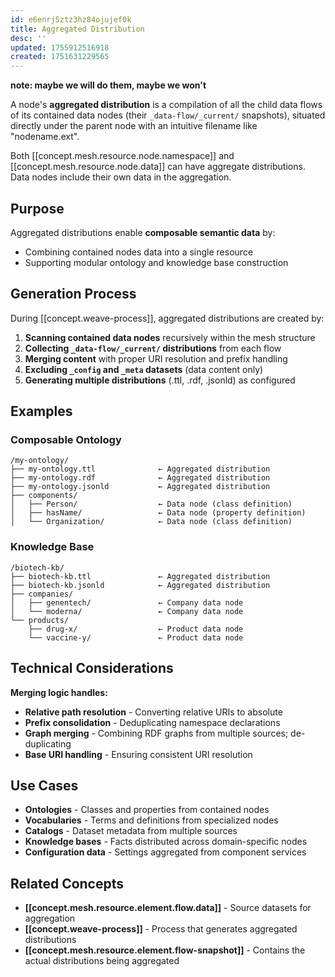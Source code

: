 ```yaml
---
id: e6enrj5ztz3hz84ojujef0k
title: Aggregated Distribution
desc: ''
updated: 1755912516918
created: 1751631229565
---
```


__note: maybe we will do them, maybe we won't__

A node's **aggregated distribution** is a compilation of all the child data flows of its contained data nodes (their `_data-flow/_current/` snapshots), situated directly under the parent node with an intuitive filename like "nodename.ext".

Both [[concept.mesh.resource.node.namespace]] and [[concept.mesh.resource.node.data]] can have aggregate distributions. Data nodes include their own data in the aggregation.

## Purpose

Aggregated distributions enable **composable semantic data** by:
- Combining contained nodes data into a single resource
- Supporting modular ontology and knowledge base construction

## Generation Process

During [[concept.weave-process]], aggregated distributions are created by:
1. **Scanning contained data nodes** recursively within the mesh structure
2. **Collecting `_data-flow/_current/` distributions** from each flow
3. **Merging content** with proper URI resolution and prefix handling
4. **Excluding `_config` and `_meta` datasets** (data content only)
5. **Generating multiple distributions** (.ttl, .rdf, .jsonld) as configured

## Examples

### Composable Ontology
```
/my-ontology/
├── my-ontology.ttl              ← Aggregated distribution
├── my-ontology.rdf              ← Aggregated distribution  
├── my-ontology.jsonld           ← Aggregated distribution
├── components/
│   ├── Person/                  ← Data node (class definition)
│   ├── hasName/                 ← Data node (property definition)
│   └── Organization/            ← Data node (class definition)
```

### Knowledge Base
```
/biotech-kb/
├── biotech-kb.ttl               ← Aggregated distribution
├── biotech-kb.jsonld            ← Aggregated distribution
├── companies/
│   ├── genentech/               ← Company data node
│   └── moderna/                 ← Company data node
└── products/
    ├── drug-x/                  ← Product data node
    └── vaccine-y/               ← Product data node
```

## Technical Considerations

**Merging logic handles:**
- **Relative path resolution** - Converting relative URIs to absolute
- **Prefix consolidation** - Deduplicating namespace declarations
- **Graph merging** - Combining RDF graphs from multiple sources; de-duplicating
- **Base URI handling** - Ensuring consistent URI resolution

## Use Cases

- **Ontologies** - Classes and properties from contained nodes
- **Vocabularies** - Terms and definitions from specialized nodes  
- **Catalogs** - Dataset metadata from multiple sources
- **Knowledge bases** - Facts distributed across domain-specific nodes
- **Configuration data** - Settings aggregated from component services

## Related Concepts

- **[[concept.mesh.resource.element.flow.data]]** - Source datasets for aggregation
- **[[concept.weave-process]]** - Process that generates aggregated distributions
- **[[concept.mesh.resource.element.flow-snapshot]]** - Contains the actual distributions being aggregated
